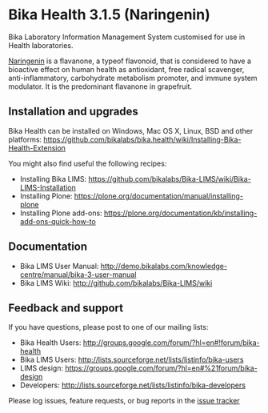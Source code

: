 Bika Health 3.1.5 (Naringenin)
==============================

Bika Laboratory Information Management System customised for use in Health laboratories.

[Naringenin](http://en.wikipedia.org/wiki/Naringenin) is a flavanone, a typeof flavonoid, that is considered to have a bioactive effect on human health as antioxidant, free radical scavenger, anti-inflammatory, carbohydrate metabolism promoter, and immune system modulator. It is the predominant flavanone in grapefruit.

Installation and upgrades
-------------------------
Bika Health can be installed on Windows, Mac OS X, Linux, BSD and other platforms:
https://github.com/bikalabs/bika.health/wiki/Installing-Bika-Health-Extension

You might also find useful the following recipes:
- Installing Bika LIMS: https://github.com/bikalabs/Bika-LIMS/wiki/Bika-LIMS-Installation
- Installing Plone: https://plone.org/documentation/manual/installing-plone
- Installing Plone add-ons: https://plone.org/documentation/kb/installing-add-ons-quick-how-to

Documentation
-------------
- Bika LIMS User Manual: http://demo.bikalabs.com/knowledge-centre/manual/bika-3-user-manual
- Bika LIMS Wiki: http://github.com/bikalabs/Bika-LIMS/wiki

Feedback and support
--------------------
If you have questions, please post to one of our mailing lists:

* Bika Health Users: http://groups.google.com/forum/?hl=en#!forum/bika-health
* Bika LIMS Users: http://lists.sourceforge.net/lists/listinfo/bika-users
* LIMS design: https://groups.google.com/forum/?hl=en#%21forum/bika-design
* Developers: http://lists.sourceforge.net/lists/listinfo/bika-developers

Please log issues, feature requests, or bug reports in the [issue tracker](http://jira.bikalabs.com/)
